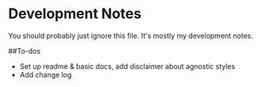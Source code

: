 # Development Notes

You should probably just ignore this file. It's mostly my development notes.

##To-dos

* Set up readme & basic docs, add disclaimer about agnostic styles
* Add change log